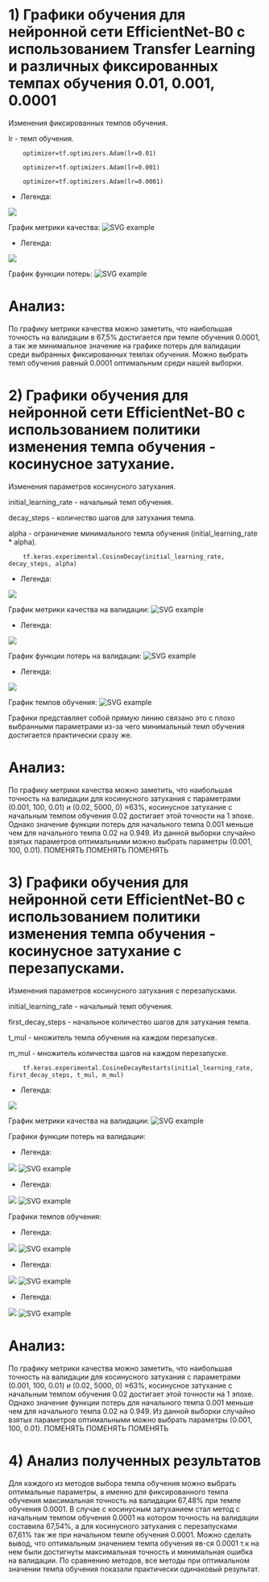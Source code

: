 # 1) Графики обучения для нейронной сети EfficientNet-B0 с использованием Transfer Learning и различных фиксированных темпах обучения 0.01, 0.001, 0.0001
  Изменения фиксированных темпов обучения.
  
  lr - темп обучения.
```
    optimizer=tf.optimizers.Adam(lr=0.01)
```
```
    optimizer=tf.optimizers.Adam(lr=0.001)
```
```
    optimizer=tf.optimizers.Adam(lr=0.0001)
```
  - Легенда:

   ![](./Images/Lr_Accur.png)
  
   График метрики качества:
   ![SVG example](./Images/epoch_categorical_accuracy_1.svg)

  - Легенда:

   ![](./Images/Lr_Loss.png)

  График функции потерь:
   ![SVG example](./Images/epoch_loss_1.svg)

  # Анализ: 
  По графику метрики качества можно заметить, что наибольшая точность на валидации в 67,5% достигается при темпе обучения 0.0001, а так же минимальное значение на графике потерь для валидации среди выбранных фиксированных темпах обучения. Можно выбрать темп обучения равный 0.0001 оптимальным среди нашей выборки.

# 2) Графики обучения для нейронной сети EfficientNet-B0 с использованием политики изменения темпа обучения - косинусное затухание.
  Изменения параметров косинусного затухания.
 
 initial_learning_rate - начальный темп обучения.
 
 decay_steps - количество шагов для затухания темпа.
 
 alpha - ограничение минимального темпа обучения (initial_learning_rate * alpha).
 
```
    tf.keras.experimental.CosineDecay(initial_learning_rate, decay_steps, alpha)
```

  - Легенда:

   ![](./Images/CD_Accur_1.png)
  
   График метрики качества на валидации:
   ![SVG example](./Images/epoch_categorical_accuracy_2.svg)
   
   - Легенда:

   ![](./Images/CD_Loss_1.png)

  График функции потерь на валидации:
   ![SVG example](./Images/epoch_loss_2.svg)

   - Легенда:

   ![](./Images/CD_LR.png)

  График темпов обучения:
   ![SVG example](./Images/epoch_learning_rate_2.svg)
   
   Графики представляет собой прямую линию связано это с плохо выбранными параметрами из-за чего минимальный темп обучения достигается практически сразу же.
   
# Анализ: 
  По графику метрики качества можно заметить, что наибольшая точность на валидации для косинусного затухания с параметрами (0.001, 100, 0.01) и (0.02, 5000, 0) ≈63%, косинусное затухание с начальным темпом обучения 0.02 достигает этой точности на 1 эпохе. Однако значение функции потерь для начального темпа 0.001 меньше чем для начального темпа 0.02 на 0.949. Из данной выборки случайно взятых параметров оптимальными можно выбрать параметры (0.001, 100, 0.01). ПОМЕНЯТЬ ПОМЕНЯТЬ ПОМЕНЯТЬ

# 3) Графики обучения для нейронной сети EfficientNet-B0 с использованием политики изменения темпа обучения - косинусное затухание с перезапусками.
  Изменения параметров косинусного затухания с перезапусками.
  
  initial_learning_rate - начальный темп обучения.
  
  first_decay_steps - начальное количество шагов для затухания темпа.
  
  t_mul - множитель темпа обучения на каждом перезапуске.
  
  m_mul - множитель количества шагов на каждом перезапуске.
  
```
    tf.keras.experimental.CosineDecayRestarts(initial_learning_rate, first_decay_steps, t_mul, m_mul)
```
   - Легенда:

   ![](./Images/CDR_Accur_1.png)
  
   График метрики качества на валидации:
   ![SVG example](./Images/epoch_categorical_accuracy_3.svg)
   

  Графики функции потерь на валидации:
   - Легенда:

   ![](./Images/CDR_Loss_1.png)
   ![SVG example](./Images/epoch_loss_3.1.svg)
   
   - Легенда:
   
   ![](./Images/CDR_Loss_2.2.png)
   ![SVG example](./Images/epoch_loss3.2.svg)
   
   Графики темпов обучения:
   
   - Легенда:
   
   ![](./Images/CDR_LR3.png)
   ![SVG example](./Images/epoch_learning_rate3.3.svg)
   
   - Легенда:
   
   ![](./Images/CDR_LR2.png)
   ![SVG example](./Images/epoch_learning_rate_3.2.svg)
   
   - Легенда:
   
   ![](./Images/CDR_LR1.png)
   ![SVG example](./Images/epoch_learning_rate_3.1.svg)
   
   # Анализ: 
  По графику метрики качества можно заметить, что наибольшая точность на валидации для косинусного затухания с параметрами (0.001, 100, 0.01) и (0.02, 5000, 0) ≈63%, косинусное затухание с начальным темпом обучения 0.02 достигает этой точности на 1 эпохе. Однако значение функции потерь для начального темпа 0.001 меньше чем для начального темпа 0.02 на 0.949. Из данной выборки случайно взятых параметров оптимальными можно выбрать параметры (0.001, 100, 0.01). ПОМЕНЯТЬ ПОМЕНЯТЬ ПОМЕНЯТЬ
     
# 4) Анализ полученных результатов

   Для каждого из методов выбора темпа обучения можно выбрать оптимальные параметры, а именно для фиксированного темпа обучения максимальная точность на валидации 67,48% при темпе обучения 0.0001. В случае с косинусным затуханием стал метод с начальным темпом обучения 0.0001 на котором точность на валидации составила 67,54%, а для косинусного затухания с перезапусками 67,61% так же при начальном темпе обучения 0.0001. Можно сделать вывод, что оптимальным значением темпа обучения яв-ся 0.0001 т.к на нем были достигнуты максимальная точность и минимальная ошибка на валидации. По сравнению методов, все методы при оптимальном значении темпа обучения показали практически одинаковый результат.
